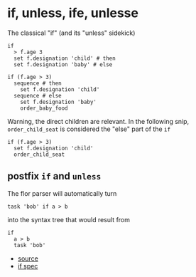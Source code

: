 
# if, unless, ife, unlesse

The classical "if" (and its "unless" sidekick)

```
if
  > f.age 3
  set f.designation 'child' # then
  set f.designation 'baby' # else

if (f.age > 3)
  sequence # then
    set f.designation 'child'
  sequence # else
    set f.designation 'baby'
    order_baby_food
```

Warning, the direct children are relevant. In the following snip,
`order_child_seat` is considered the "else" part of the `if`
```
if (f.age > 3)
  set f.designation 'child'
  order_child_seat
```

## postfix `if` and `unless`

The flor parser will automatically turn
```
task 'bob' if a > b
```
into the syntax tree that would result from
```
if
  a > b
  task 'bob'
```


* [source](https://github.com/floraison/flor/tree/master/lib/flor/pcore/if.rb)
* [if spec](https://github.com/floraison/flor/tree/master/spec/pcore/if_spec.rb)

